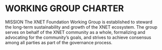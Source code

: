 # WORKING GROUP CHARTER

MISSION
The XNET Foundation Working Group is established to steward the long-term sustainability and growth of the XNET ecosystem. The group serves on behalf of the XNET community as a whole, formalizing and advocating for the community’s goals, and strives to achieve consensus among all parties as part of the governance process.
